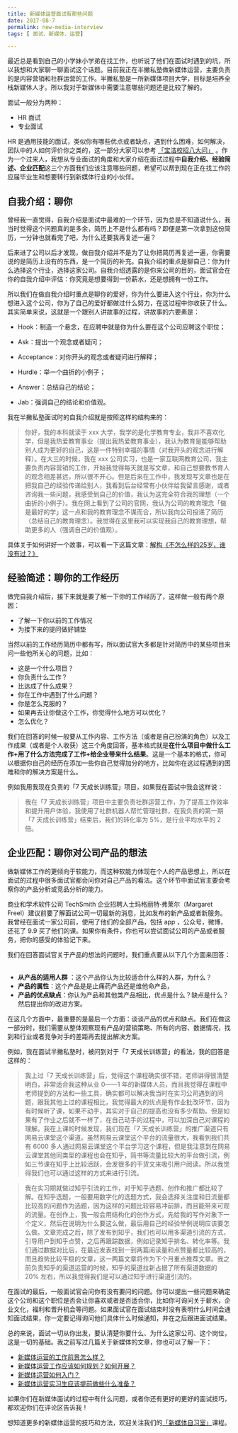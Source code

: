 ```yaml
---
title: 新媒体运营面试有那些问题
date: 2017-08-7
permalink: new-media-interview
tags: [ 面试、新媒体、运营]

---
```




最近总是看到自己的小学妹小学弟在找工作，也听说了他们在面试时遇到的坑，所以我想和大家聊一聊面试这个话题。目前我正在半撇私塾做新媒体运营，主要负责的是内容营销和社群运营的工作。半撇私塾是一所新媒体项目大学，目标是培养全栈新媒体人才。所以我对于新媒体中需要注意哪些问题还是比较了解的。

面试一般分为两种：
- HR 面试
- 专业面试

HR 是通用技能的面试，类似你有哪些优点或者缺点，遇到什么困难，如何解决，团队中的人如何评价你之类的，这一部分大家可以参考 [「宝洁校招八大问」](https://www.zhihu.com/question/19889186) 。作为一个过来人，我想从专业面试的角度和大家介绍在面试过程中**自我介绍、经验简述、企业匹配**这三个方面我们应该注意哪些问题，希望可以帮到现在正在找工作的应届毕业生和想要转行到新媒体行业的小伙伴。


## 自我介绍：聊你
曾经我一直觉得，自我介绍是面试中最难的一个环节，因为总是不知道说什么，我当时觉得这个问题真的是多余，简历上不是什么都有吗？即便是第一次拿到这份简历，一分钟也就看完了吧，为什么还要我再复述一遍？

后来进了公司以后才发现，做自我介绍并不是为了让你把简历再复述一遍，你需要说的是简历上没有的东西，是一个简历的补充。自我介绍的重点是聊自己：你为什么选择这个行业，选择这家公司。自我介绍透露的是你来公司的目的，面试官会在你的自我介绍中评估：你究竟是想要得到一份薪水，还是想拥有一份工作。

所以我们在做自我介绍时重点是聊你的爱好，你为什么要进入这个行业，你为什么想进入这个公司，你为了自己的爱好都做过什么努力，在这过程中你收获了什么。其实简单来说，这就是一个跟别人讲故事的过程，讲故事的六要素是：

- Hook：制造一个悬念，在应聘中就是你为什么要在这个公司应聘这个职位；

- Ask：提出一个观念或者疑问；

- Acceptance：对你开头的观念或者疑问进行解释；

- Hurdle：举一个曲折的小例子；

- Answer：总结自己的结论；

- Jab：强调自己的结论和价值观。


我在半撇私塾面试时的自我介绍就是按照这样的结构来的：

> 你好，我的本科就读于 xxx 大学，我学的是化学教育专业，我并不喜欢化学，但是我热爱教育事业（提出我热爱教育事业），我认为教育是能够帮助别人成为更好的自己，这是一件特别幸福的事情（对我开头的观念进行解释）。在大三的时候，我在 xxx 公司实习，也是一家互联网教育公司，我主要负责内容营销的工作，开始我觉得每天就是写文章，和自己想要教书育人的观念相差甚远，所以很不开心。但是后来在工作中，我发现写文章也是在把我自己的经验传递给别人，我看到后台经常有小伙伴给我留言感谢，或者咨询我一些问题，我感受到自己的价值，我认为这完全符合我的理想（一个曲折的小例子）。我在网上看到了公司的官网，我认为公司的教育理念「做是最好的学」这一点和我的教育理念不谋而合，所以我向公司投递了简历（总结自己的教育理念）。我觉得在这里我可以实现我自己的教育理想，帮助更多的人（强调自己的价值观）。

具体关于如何讲好一个故事，可以看一下这篇文章：[解构《不怎么样的25岁，谁没有过？》 ](https://zhuanlan.zhihu.com/p/24029095)

##  经验简述：聊你的工作经历

做完自我介绍后，接下来就是要了解一下你的工作经历了，这样做一般有两个原因：

- 了解一下你以前的工作情况
- 为接下来的提问做好铺垫

当然以前的工作经历简历中都有写，所以面试官大多都是针对简历中的某些项目来问一些他所关心的问题，比如：
- 这是一个什么项目？
- 你负责什么工作？
- 比达成了什么成果？
- 你在工作中遇到了什么问题？
- 你是怎么克服的？
- 如果再去让你做这个工作，你觉得什么地方可以优化？
- 怎么优化？

我们在回答的时候一般要从工作内容、工作方法（或者是自己扮演的角色）以及工作成果（或者是个人收获）这三个角度回答，基本格式就是**在什么项目中做什么工作+用了什么方法完成了工作+给企业带来什么结果**。这是一个基本的格式，你可以根据你自己的经历在添加一些你自己觉得加分的地方，比如你在这过程遇到的困难和你的解决方案是什么。

例如我用我现在负责的「7 天成长训练营」项目，如果我在面试中我会这样说：
> 我在「7 天成长训练营」项目中主要负责社群运营工作，为了提高工作效率和提升用户体验，我使用了社群机器人帮忙管理社群，在我负责的第一期「7 天成长训练营」结束后，我们的转化率为 5%，是行业平均水平的 2 倍。

## 企业匹配：聊你对公司产品的想法
做新媒体工作的更倾向于软能力，而这种软能力体现在个人的产品思想上，所以在面试的过程中很多面试官都会问你对自己产品的看法。这个环节中面试官主要会考察你的产品分析或竞品分析的能力。

商业和学术软件公司 TechSmith 企业招聘人士玛格丽特·弗莱尔（Margaret Freel）建议前要了解面试公司一切最新的消息，比如发布的新产品或者新服务。我曾经在面试一家公司前，使用了他们的全部产品，包括 app ，公众号，微博，还花了 9.9 买了他们的课。如果你有条件，你也可以尝试面试公司的产品或者服务，把你的感受的体验记下来。

我们在回答面试官关于产品的想法的问题时，我们重点要从以下几个方面来回答：
   
- **从产品的适用人群** ：这个产品你认为比较适合什么样的人群，为什么？
- **产品的属性**：这个产品是是止痛药产品还是维他命产品，
- **产品的优点缺点**：你认为产品和其他类产品相比，优点是什么？缺点是什么？然后提出你的改进方案。

在这几个方面中，最重要的是最后一个方面：谈谈产品的优点和缺点。我们在做这一部分时，我们需要从整体观察现有产品的营销策略、所有的内容、数据情况，找到和行业或者竞争对手的差距再去提出解决方案。

例如，我在面试半撇私塾时，被问到对于「7 天成长训练营」的看法，我的回答是这样的：

> 我上过「7 天成长训练营」后，觉得这个课程确实很不错，老师讲得很清楚明白，非常适合我这种从业 0——1 年的新媒体人员，而且我觉得在课程中老师提到的方法和一些工具，确实都可以解决我当时在实习公司遇到的问题，跟我其他上过的课程相比，我觉得最大的优点是有作业批改环节，因为有时候听了课，如果不动手，其实对于自己的提高也没有多少帮助。但是如果有了作业之后就不一样了，在自己动手的过程中，可以加深自己对课程的理解。我在上课的时候发现，我们现在「7 天成长训练营」的推广渠道只有网易云课堂这个渠道。虽然网易云课堂这个平台的流量很大，我看到我们共有 6000 多人通过网易云课堂这个平台学习这个课程，但是我注意到在网易云课堂其他同类型的课程也会在知乎，简书等流量比较大的平台做引流，例如三节课在知乎上比较活跃，会发很多的干货文来吸引用户阅读。所以我觉得我们也可以通过这样的方式来进行引流。

> 我在实习期就做过知乎引流的工作，对于知乎选题、创作和推广都比较了解。在知乎选题，一般要用数字化的选题方式，我会选择关注度和日流量都比较高的问题作为选题，因为这样的问题比较容易冲前排，而且能带来可观的流量。在创作上，我一般会用结构化的创作方式，先给我的写作对象下一个定义，然后在说明为什么要这么做，最后用自己的经验举例说明应该要怎么做。文章完成之后，除了发布到知乎，我们也可以用多渠道引流的方式，引导用户到知乎点赞，之后再跟踪数据，例如记录知乎排名、转化率等。我们通过数据对比后，在最近发表找到一到两篇阅读量和点赞量都比较高的，而且趋势比较平稳的文章，这一两篇文章将作为下个月重点推荐文章。我之前负责知乎的渠道运营的时候，知乎的渠道拉新占据了所有渠道数据的 20% 左右，所以我觉得我们是可以通过知乎进行渠道引流的。

在面试的最后，一般面试官会问你有没有要问的问题。你可以提出一些问题来确定这个公司和这个职位是否会让你喜欢或者是否适合你，比如你可询问关于薪水，企业文化，福利和晋升机会等问题。如果面试官在面试结束时没有表明什么时间会通知面试结果，你一定要记得询问他们具体什么时候通知，并在之后跟进面试结果。

总的来说，面试一切从你出发，要认清楚你要什么、为什么这家公司、这个岗位，这是一切的基础。我之前写过几篇关于新媒体的文章，你也可以了解一下：

- [新媒体运营的工作前景怎么样？](https://www.zhihu.com/question/25334262/answer/182579359)
- [新媒体运营工作应该如何规划？如何开展？](https://www.zhihu.com/question/26156973/answer/191684097)
- [新媒体运营如何入门？](https://www.zhihu.com/question/29450883/answer/194269431)
- [新媒体运营实习生应该提前做些什么准备？](https://www.zhihu.com/question/31157562/answer/207010060)



如果你们在新媒体面试的过程中有什么问题，或者你还有更好的更好的面试技巧，都欢迎你们在评论区告诉我！

想知道更多的新媒体运营的技巧和方法，欢迎关注我们的[「新媒体自习室」](http://learn.bpteach.com/course/100?utm_source=zhihu.com&utm_medium=referral&utm_campaign=mkg102-mzy&utm_term=new-media-interview&utm_content=textlink)课程。
